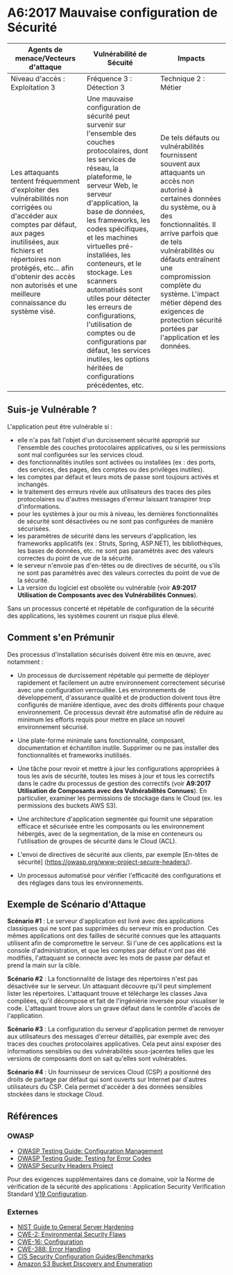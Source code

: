# A6:2017 Mauvaise configuration de Sécurité

| Agents de menace/Vecteurs d'attaque | Vulnérabilité de Sécuité           | Impacts               |
| -- | -- | -- |
| Niveau d'accès : Exploitation 3 | Fréquence 3 : Détection 3 | Technique 2 : Métier |
| Les attaquants tentent fréquemment d'exploiter des vulnérabilités non corrigées ou d'accéder aux comptes par défaut, aux pages inutilisées, aux fichiers et répertoires non protégés, etc... afin d'obtenir des accès non autorisés et une meilleure connaissance du système visé. | Une mauvaise configuration de sécurité peut survenir sur l'ensemble des couches protocolaires, dont les services de réseau, la plateforme, le serveur Web, le serveur d'application, la base de données, les frameworks, les codes spécifiques, et les machines virtuelles pré-installées, les conteneurs, et le stockage. Les scanners automatisés sont utiles pour détecter les erreurs de configurations, l'utilisation de comptes ou de configurations par défaut, les services inutiles, les options héritées de configurations précédentes, etc. | De tels défauts ou vulnérabilités fournissent souvent aux attaquants un accès non autorisé à certaines données du système, ou à des fonctionnalités. Il arrive parfois que de tels vulnérabilités ou défauts entraînent une compromission complète du système. L'impact métier dépend des exigences de protection sécurité portées par l'application et les données. |

## Suis-je Vulnérable ?

L'application peut être vulnérable si :

* elle n'a pas fait l'objet d'un durcissement sécurité approprié sur l'ensemble des couches protocolaires applicatives, ou si les permissions sont mal configurées sur les services cloud.
* des fonctionnalités inutiles sont activées ou installées (ex : des ports, des services, des pages, des comptes ou des privilèges inutiles).
* les comptes par défaut et leurs mots de passe sont toujours activés et inchangés.
* le traitement des erreurs révèle aux utilisateurs des traces des piles protocolaires ou d'autres messages d'erreur laissant transpirer trop d'informations.
* pour les systèmes à jour ou mis à niveau, les dernières fonctionnalités de sécurité sont désactivées ou ne sont pas configurées de manière sécurisées.
* les paramètres de sécurité dans les serveurs d'application, les frameworks applicatifs (ex : Struts, Spring, ASP.NET), les bibliothèques, les bases de données, etc. ne sont pas paramétrés avec des valeurs correctes du point de vue de la sécurité.
* le serveur n'envoie pas d'en-têtes ou de directives de sécurité, ou s'ils ne sont pas paramétrés avec des valeurs correctes du point de vue de la sécurité.
* La version du logiciel est obsolète ou vulnérable (voir **A9:2017 Utilisation de Composants avec des Vulnérabilités Connues**).

Sans un processus concerté et répétable de configuration de la sécurité des applications, les systèmes courent un risque plus élevé.

## Comment s'en Prémunir

Des processus d'installation sécurisés doivent être mis en œuvre, avec notamment :

* Un processus de durcissement répétable qui permette de déployer rapidement et facilement un autre environnement correctement sécurisé avec une configuration verrouillée. Les environnements de développement, d'assurance qualité et de production doivent tous être configurés de manière identique, avec des droits différents pour chaque environnement. Ce processus devrait être automatisé afin de réduire au minimum les efforts requis pour mettre en place un nouvel environnement sécurisé.

* Une plate-forme minimale sans fonctionnalité, composant, documentation et échantillon inutile. Supprimer ou ne pas installer des fonctionnalités et frameworks inutilisés.

* Une tâche pour revoir et mettre à jour les configurations appropriées à tous les avis de sécurité, toutes les mises à jour et tous les correctifs dans le cadre du processus de gestion des correctifs (voir **A9:2017 Utilisation de Composants avec des Vulnérabilités Connues**). En particulier, examiner les permissions de stockage dans le Cloud (ex. les permissions des buckets AWS S3).

* Une architecture d'application segmentée qui fournit une séparation efficace et sécurisée entre les composants ou les environnement hébergés, avec de la segmentation, de la mise en conteneurs ou l'utilisation de groupes de sécurité dans le Cloud (ACL).

* L'envoi de directives de sécurité aux clients, par exemple [En-têtes de sécurité] (https://owasp.org/www-project-secure-headers/).

* Un processus automatisé pour vérifier l'efficacité des configurations et des réglages dans tous les environnements.

## Exemple de Scénario d'Attaque

**Scénario #1** : Le serveur d'application est livré avec des applications classiques qui ne sont pas supprimées du serveur mis en production. Ces mêmes applications ont des failles de sécurité connues que les attaquants utilisent afin de compromettre le serveur. Si l'une de ces applications est la console d'administration, et que les comptes par défaut n'ont pas été modifiés, l'attaquant se connecte avec les mots de passe par défaut et prend la main sur la cible.

**Scénario #2** : La fonctionnalité de listage des répertoires n'est pas désactivée sur le serveur. Un attaquant découvre qu'il peut simplement lister les répertoires. L'attaquant trouve et télécharge les classes Java compilées, qu'il décompose et fait de l'ingéniérie inversée pour visualiser le code. L'attaquant trouve alors un grave défaut dans le contrôle d'accès de l'application.

**Scénario #3** : La configuration du serveur d'application permet de renvoyer aux utilisateurs des messages d'erreur détaillés, par exemple avec des traces des couches protocolaires applicatives. Cela peut ainsi exposer des informations sensibles ou des vulnérabilités sous-jacentes telles que les versions de composants dont on sait qu'elles sont vulnérables.

**Scénario #4** : Un fournisseur de services Cloud (CSP) a positionné des droits de partage par défaut qui sont ouverts sur  Internet par d'autres utilisateurs du CSP. Cela permet d'accéder à des données sensibles stockées dans le stockage Cloud.

## Références

### OWASP

* [OWASP Testing Guide: Configuration Management](https://owasp.org/www-project-web-security-testing-guide/latest/4-Web_Application_Security_Testing/02-Configuration_and_Deployment_Management_Testing/README)
* [OWASP Testing Guide: Testing for Error Codes](https://owasp.org/www-project-web-security-testing-guide/latest/4-Web_Application_Security_Testing/08-Testing_for_Error_Handling/README)
* [OWASP Security Headers Project](https://owasp.org/www-project-secure-headers/)

Pour des exigences supplémentaires dans ce domaine, voir la Norme de vérification de la sécurité des applications : Application Security Verification Standard [V19 Configuration](https://github.com/OWASP/ASVS/blob/v4.0.2/4.0/en/0x22-V14-Config.md).

### Externes

* [NIST Guide to General Server Hardening](https://csrc.nist.gov/publications/detail/sp/800-123/final)
* [CWE-2: Environmental Security Flaws](https://cwe.mitre.org/data/definitions/2.html)
* [CWE-16: Configuration](https://cwe.mitre.org/data/definitions/16.html)
* [CWE-388: Error Handling](https://cwe.mitre.org/data/definitions/388.html)
* [CIS Security Configuration Guides/Benchmarks](https://www.cisecurity.org/cis-benchmarks/)
* [Amazon S3 Bucket Discovery and Enumeration](https://blog.websecurify.com/2017/10/aws-s3-bucket-discovery.html)
